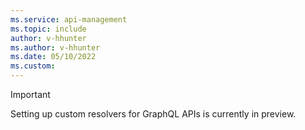 ```yaml
---
ms.service: api-management
ms.topic: include
author: v-hhunter
ms.author: v-hhunter
ms.date: 05/10/2022
ms.custom: 
---
```


> [!IMPORTANT]
> Setting up custom resolvers for GraphQL APIs is currently in preview.
